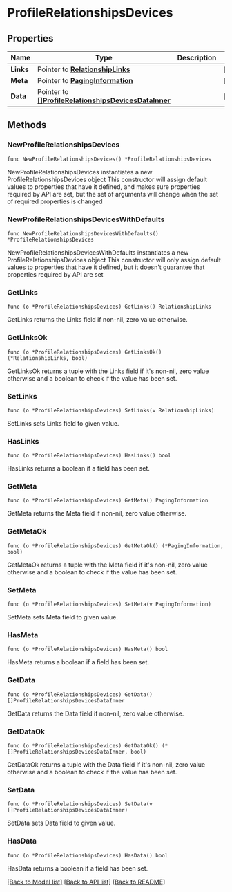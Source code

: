 # ProfileRelationshipsDevices

## Properties

Name | Type | Description | Notes
------------ | ------------- | ------------- | -------------
**Links** | Pointer to [**RelationshipLinks**](RelationshipLinks.md) |  | [optional] 
**Meta** | Pointer to [**PagingInformation**](PagingInformation.md) |  | [optional] 
**Data** | Pointer to [**[]ProfileRelationshipsDevicesDataInner**](ProfileRelationshipsDevicesDataInner.md) |  | [optional] 

## Methods

### NewProfileRelationshipsDevices

`func NewProfileRelationshipsDevices() *ProfileRelationshipsDevices`

NewProfileRelationshipsDevices instantiates a new ProfileRelationshipsDevices object
This constructor will assign default values to properties that have it defined,
and makes sure properties required by API are set, but the set of arguments
will change when the set of required properties is changed

### NewProfileRelationshipsDevicesWithDefaults

`func NewProfileRelationshipsDevicesWithDefaults() *ProfileRelationshipsDevices`

NewProfileRelationshipsDevicesWithDefaults instantiates a new ProfileRelationshipsDevices object
This constructor will only assign default values to properties that have it defined,
but it doesn't guarantee that properties required by API are set

### GetLinks

`func (o *ProfileRelationshipsDevices) GetLinks() RelationshipLinks`

GetLinks returns the Links field if non-nil, zero value otherwise.

### GetLinksOk

`func (o *ProfileRelationshipsDevices) GetLinksOk() (*RelationshipLinks, bool)`

GetLinksOk returns a tuple with the Links field if it's non-nil, zero value otherwise
and a boolean to check if the value has been set.

### SetLinks

`func (o *ProfileRelationshipsDevices) SetLinks(v RelationshipLinks)`

SetLinks sets Links field to given value.

### HasLinks

`func (o *ProfileRelationshipsDevices) HasLinks() bool`

HasLinks returns a boolean if a field has been set.

### GetMeta

`func (o *ProfileRelationshipsDevices) GetMeta() PagingInformation`

GetMeta returns the Meta field if non-nil, zero value otherwise.

### GetMetaOk

`func (o *ProfileRelationshipsDevices) GetMetaOk() (*PagingInformation, bool)`

GetMetaOk returns a tuple with the Meta field if it's non-nil, zero value otherwise
and a boolean to check if the value has been set.

### SetMeta

`func (o *ProfileRelationshipsDevices) SetMeta(v PagingInformation)`

SetMeta sets Meta field to given value.

### HasMeta

`func (o *ProfileRelationshipsDevices) HasMeta() bool`

HasMeta returns a boolean if a field has been set.

### GetData

`func (o *ProfileRelationshipsDevices) GetData() []ProfileRelationshipsDevicesDataInner`

GetData returns the Data field if non-nil, zero value otherwise.

### GetDataOk

`func (o *ProfileRelationshipsDevices) GetDataOk() (*[]ProfileRelationshipsDevicesDataInner, bool)`

GetDataOk returns a tuple with the Data field if it's non-nil, zero value otherwise
and a boolean to check if the value has been set.

### SetData

`func (o *ProfileRelationshipsDevices) SetData(v []ProfileRelationshipsDevicesDataInner)`

SetData sets Data field to given value.

### HasData

`func (o *ProfileRelationshipsDevices) HasData() bool`

HasData returns a boolean if a field has been set.


[[Back to Model list]](../README.md#documentation-for-models) [[Back to API list]](../README.md#documentation-for-api-endpoints) [[Back to README]](../README.md)


